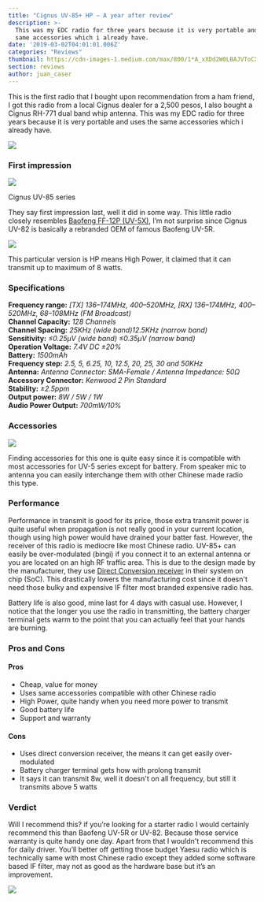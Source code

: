 ```yaml
---
title: "Cignus UV-85+ HP — A year after review"
description: >-
  This was my EDC radio for three years because it is very portable and uses the
  same accessories which i already have.
date: '2019-03-02T04:01:01.006Z'
categories: "Reviews"
thumbnail: https://cdn-images-1.medium.com/max/800/1*A_xXDd2W0LBAJVToCXGeEA.jpeg
section: reviews
author: juan_caser
---
```


This is the first radio that I bought upon recommendation from a ham friend, I got this radio from a local Cignus dealer for a 2,500 pesos, I also bought a Cignus RH-771 dual band whip antenna. This was my EDC radio for three years because it is very portable and uses the same accessories which i already have.

![](https://cdn-images-1.medium.com/max/800/1*doPOoge0M1TZ4DGH5zHR7Q.png)

### First impression

![](https://cdn-images-1.medium.com/max/800/1*SODUGDiGASZQT2x-TYOFww.jpeg)

Cignus UV-85 series

They say first impression last, well it did in some way. This little radio closely resembles [Baofeng FF-12P (UV-5X)](https://hamgear.wordpress.com/2015/03/17/review-baofeng-ff-12p-uv-5x/), I’m not surprise since Cignus UV-82 is basically a rebranded OEM of famous Baofeng UV-5R.

![](https://cdn-images-1.medium.com/max/800/1*7XFX8ksDFitOefmEEJHCHA.jpeg)

This particular version is HP means High Power, it claimed that it can transmit up to maximum of 8 watts.

### Specifications

**Frequency range:** _\[TX\] 136–174MHz, 400–520MHz, \[RX\] 136–174MHz, 400–520MHz, 68–108MHz (FM Broadcast)_  
**Channel Capacity:** _128 Channels_  
**Channel Spacing:** _25KHz (wide band)12.5KHz (narrow band)_  
**Sensitivity:** _≤0.25μV (wide band) ≤0.35μV (narrow band)_  
**Operation Voltage:** _7.4V DC ±20%_  
**Battery:** _1500mAh_  
**Frequency step:** _2.5, 5, 6.25, 10, 12.5, 20, 25, 30 and 50KHz_  
**Antenna:** _Antenna Connector: SMA-Female / Antenna Impedance: 50Ω_  
**Accessory Connector:** _Kenwood 2 Pin Standard_  
**Stability:** _±2.5ppm_  
**Output power:** _8W / 5W / 1W_  
**Audio Power Output:** _700mW/10%_

### Accessories

![](https://cdn-images-1.medium.com/max/800/1*_uiIK3kWGBtoqg514scBlw.jpeg)

Finding accessories for this one is quite easy since it is compatible with most accessories for UV-5 series except for battery. From speaker mic to antenna you can easily interchange them with other Chinese made radio this type.

### Performance

Performance in transmit is good for its price, those extra transmit power is quite useful when propagation is not really good in your current location, though using high power would have drained your batter fast. However, the receiver of this radio is mediocre like most Chinese radio. UV-85+ can easily be over-modulated (bingi) if you connect it to an external antenna or you are located on an high RF traffic area. This is due to the design made by the manufacturer, they use [Direct Conversion receiver](/blogs/superheterodyne-vs-direct-conversion.html) in their system on chip (SoC). This drastically lowers the manufacturing cost since it doesn't need those bulky and expensive IF filter most branded expensive radio has.

Battery life is also good, mine last for 4 days with casual use. However, I notice that the longer you use the radio in transmitting, the battery charger terminal gets warm to the point that you can actually feel that your hands are burning.

### Pros and Cons

#### Pros  
* Cheap, value for money  
* Uses same accessories compatible with other Chinese radio  
* High Power, quite handy when you need more power to transmit  
* Good battery life  
* Support and warranty

#### Cons  
* Uses direct conversion receiver, the means it can get easily over-modulated  
* Battery charger terminal gets how with prolong transmit  
* It says it can transmit 8w, well it doesn't on all frequency, but still it transmits above 5 watts

### Verdict

Will I recommend this? if you’re looking for a starter radio I would certainly recommend this than Baofeng UV-5R or UV-82. Because those service warranty is quite handy one day. Apart from that I wouldn't recommend this for daily driver. You’ll better off getting those budget Yaesu radio which is technically same with most Chinese radio except they added some software based IF filter, may not as good as the hardware base but it’s an improvement.

![](https://cdn-images-1.medium.com/max/800/1*A_xXDd2W0LBAJVToCXGeEA.jpeg)